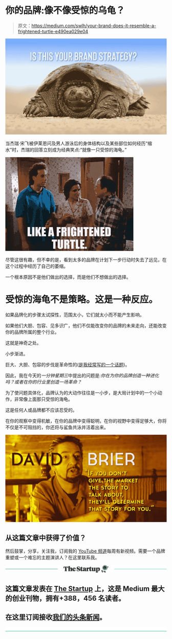 # 你的品牌:像不像受惊的乌龟？

> 原文：<https://medium.com/swlh/your-brand-does-it-resemble-a-frightened-turtle-e490ea029e04>

![](img/656e41a28ff696a0fc28225496a58bce.png)

当杰瑞·宋飞被伊莱恩问及男人游泳后的身体结构以及某些部位如何经历“缩水”时，杰瑞的回答立刻成为经典笑点:“就像一只受惊的海龟。”

![](img/16c96cd1ae30bd4fe8cf348f934041e9.png)

尽管这很有趣，但不幸的是，看到太多的品牌在计划下一步行动时失去了远见，在这个过程中经历了自己的萎缩。

一个根本原因不是他们做出的选择，而是他们不想做出的选择。

# 受惊的海龟不是策略。这是一种反应。

如果品牌化的步骤太试探性，范围太小，它们就太小而不能产生影响。

如果他们大胆、包容、见多识广，他们不仅能改变你的品牌的未来走向，还能改变你的品牌所属的整个行业。

这就是神奇之处。

小步渐进。

巨大、大胆、包容的步伐是革命性的([是我经常写的一个话题](https://www.risingabovethenoise.com/3-secrets-to-launching-a-brand-revolution/))。

因此，我在今天的*一分钟星期三*中提出的问题是:*你在为你的品牌创造一种进化吗？或者在你的行业里创造一场革命？*

为了使问题具体化，品牌认为的大动作往往是一小步，是大局计划中的一个小动作，非常像上面那只受惊的海龟。

这是任何人或品牌都不应该忍受的。

在你的观察中变得机敏，在你的品牌中变得聪明，在你的视野中变得足够大，你将不仅是不可阻挡的，你还将与鲨鱼共泳并活着出来。

![](img/2a2c2c16933729c1bbc8790acda06665.png)

## 从这篇文章中获得了价值？
然后鼓掌，分享，关注我，订阅我的 [YouTube 频道](https://www.youtube.com/user/headmusik)每周有新视频。需要一个品牌重塑或一个难忘的主题演讲人？在这里联系我。

[![](img/308a8d84fb9b2fab43d66c117fcc4bb4.png)](https://medium.com/swlh)

## 这篇文章发表在 [The Startup](https://medium.com/swlh) 上，这是 Medium 最大的创业刊物，拥有+388，456 名读者。

## 在这里订阅接收[我们的头条新闻](http://growthsupply.com/the-startup-newsletter/)。

[![](img/b0164736ea17a63403e660de5dedf91a.png)](https://medium.com/swlh)